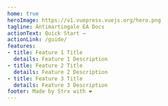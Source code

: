 ```yaml
---
home: true
heroImage: https://v1.vuepress.vuejs.org/hero.png
tagline: Antimartingale EA Docs
actionText: Quick Start →
actionLink: /guide/
features:
- title: Feature 1 Title
  details: Feature 1 Description
- title: Feature 2 Title
  details: Feature 2 Description
- title: Feature 3 Title
  details: Feature 3 Description
footer: Made by Strx with ❤️
---
```

